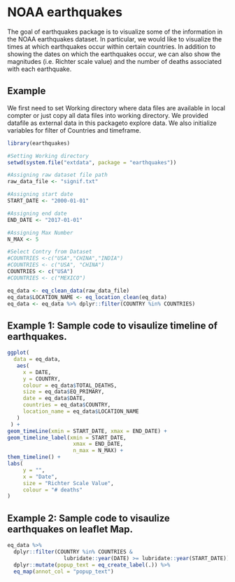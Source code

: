 # NOAA earthquakes

The goal of earthquakes package is to visualize some of the information in the NOAA earthquakes dataset. In particular, we would like to visualize the times at which earthquakes occur within certain countries. In addition to showing the dates on which the earthquakes occur, we can also show the magnitudes (i.e. Richter scale value) and the number of deaths associated with each earthquake.

## Example

We first need to set Working directory where data files are available in local compter or just copy all data files into working directory. We provided datafile as external data in this packageto explore data. We also initialize variables for filter of Countries and timeframe.

```R
library(earthquakes)

#Setting Working directory
setwd(system.file("extdata", package = "earthquakes"))

#Assigning raw dataset file path
raw_data_file <- "signif.txt"

#Assigning start date
START_DATE <- "2000-01-01"

#Assigning end date
END_DATE <- "2017-01-01"

#Assigning Max Number
N_MAX <- 5

#Select Contry from Dataset
#COUNTRIES <-c("USA","CHINA","INDIA")
#COUNTRIES <- c("USA", "CHINA")
COUNTRIES <- c("USA")
#COUNTRIES <- c("MEXICO")

eq_data <- eq_clean_data(raw_data_file)
eq_data$LOCATION_NAME <- eq_location_clean(eq_data)
eq_data <- eq_data %>% dplyr::filter(COUNTRY %in% COUNTRIES)
```

## Example 1: Sample code to visaulize timeline of earthquakes.
```R
ggplot(
  data = eq_data,
   aes(
     x = DATE,
     y = COUNTRY,
     colour = eq_data$TOTAL_DEATHS,
     size = eq_data$EQ_PRIMARY,
     date = eq_data$DATE,
     countries = eq_data$COUNTRY,
     location_name = eq_data$LOCATION_NAME
   )
 ) +
geom_timeLine(xmin = START_DATE, xmax = END_DATE) +
geom_timeline_label(xmin = START_DATE,
                     xmax = END_DATE,
                     n_max = N_MAX) +
them_timeline() +
labs(
     y = "",
     x = "Date",
     size = "Richter Scale Value",
     colour = "# deaths"
)
```
## Example 2: Sample code to visaulize earthquakes on leaflet Map.
```R
eq_data %>%
  dplyr::filter(COUNTRY %in% COUNTRIES & 
                  lubridate::year(DATE) >= lubridate::year(START_DATE)) %>%
  dplyr::mutate(popup_text = eq_create_label(.)) %>%
  eq_map(annot_col = "popup_text")
```
